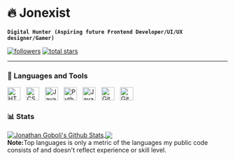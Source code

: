 # 🔥 Jonexist

**`Digital Hunter (Aspiring future Frontend Developer/UI/UX designer/Gamer)`**

<p align="left">
  <a href="https://github.com/jonexist?tab=followers">
    <img alt="followers" title="Follow me on Github" src="https://custom-icon-badges.demolab.com/github/followers/jonexist?color=236ad3&labelColor=1155ba&style=for-the-badge&logo=person-add&label=Follow&logoColor=white"/></a>
  <a href="https://github.com/jonexist?tab=stars">
    <img alt="total stars" title="Total stars on GitHub" src="https://custom-icon-badges.demolab.com/github/stars/jonexist?color=55960c&style=for-the-badge&labelColor=488207&logo=star"/></a>
</p>

---

### 🧰 Languages and Tools

<img align="left" alt="HTML" width="30px" style="padding-right:10px;" src="https://cdn.jsdelivr.net/gh/devicons/devicon/icons/html5/html5-plain.svg" />
<img align="left" alt="CSS" width="30px" style="padding-right:10px;" src="https://cdn.jsdelivr.net/gh/devicons/devicon/icons/css3/css3-plain.svg" />
<img align="left" alt="JavaScript" width="30px" style="padding-right:10px;" src="https://cdn.jsdelivr.net/gh/devicons/devicon/icons/javascript/javascript-plain.svg" />
<img align="left" alt="Python" width="30px" style="padding-right:10px;" src="https://cdn.jsdelivr.net/gh/devicons/devicon/icons/python/python-plain.svg" />
<img align="left" alt="Java" width="30px" style="padding-right:10px;" src="https://cdn.jsdelivr.net/gh/devicons/devicon/icons/java/java-original.svg"/>
<img align="left" alt="Git" width="30px" style="padding-right:10px;" src="https://cdn.jsdelivr.net/gh/devicons/devicon/icons/git/git-original.svg" />
<img align="left" alt="GitHub" width="30px" style="padding-right:10px;" src="https://cdn.jsdelivr.net/gh/devicons/devicon/icons/github/github-original.svg" />
<br />

#

### 📊 Stats

   <a href="https://github.com/jonexist/github-readme-stats">
   <img align="center" src="https://github-readme-stats.vercel.app/api?username=jonexist&show_icons=true&include_all_commits=true&theme=gruvbox&hide_border=true" alt="Jonathan Goboli's Github Stats"/>
   </a>
   <a href="https://github.com/jonexist/github-readme-stats">
   <img align="center" src="https://github-readme-stats.vercel.app/api/top-langs/?username=jonexist&layout=compact&theme=gruvbox&hide_border=true"/>
   </a>
   <br>
<b>Note:</b>Top languages is only a metric of the languages my public code consists of and doesn't reflect experience or skill level.

